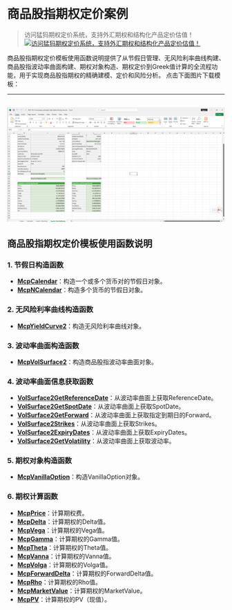 # **商品股指期权定价案例**


> 访问猛犸期权定价系统，支持外汇期权和结构化产品定价估值！
[![访问猛犸期权定价系统，支持外汇期权和结构化产品定价估值！](../pic/mathema.png)](https://fxo.mathema.com.cn)

商品股指期权定价模板使用函数说明提供了从节假日管理、无风险利率曲线构建、商品股指波动率曲面构建、期权对象构造、期权定价到Greek值计算的全流程功能，用于实现商品股指期权的精确建模、定价和风险分析。
点击下面图片下载模板：

---
[![MCP-TC15-Commodity and Equity Index Option Pricing Case](./pic/tc15.png)](./MCP-TC15-CommodityandEquityIndexOptionPricingCase.xlsx)
---

## **商品股指期权定价模板使用函数说明**

### **1. 节假日构造函数**
- **[McpCalendar](/zh/latest/api/calendar.html#excel-mcpcalendar-code-dates)**：构造一个或多个货币对的节假日对象。
- **[McpNCalendar](/zh/latest/api/calendar.html#excel-mcpncalendar-ccys-holidays)**：构造多个货币的节假日对象。

### **2. 无风险利率曲线构造函数**
- **[McpYieldCurve2](/zh/latest/api/yieldcurve.html#excel-mcpyieldcurve2-args1-args2-args3-args4-args5-fmt-vp-hd)**：构造无风险利率曲线对象。

### **3. 波动率曲面构造函数**
- **[McpVolSurface2](/zh/latest/api/volsurface.html#excel-mcpvolsurface2-args1-args2-args3-args4-args5-fmt-vp)**：构造商品股指波动率曲面对象。

### **4. 波动率曲面信息获取函数**
- **[VolSurface2GetReferenceDate](/zh/latest/api/volsurface.html#excel-volsurface2getreferencedate-vs)**：从波动率曲面上获取ReferenceDate。
- **[VolSurface2GetSpotDate](/zh/latest/api/volsurface.html#excel-volsurface2getspotdate-vs)**：从波动率曲面上获取SpotDate。
- **[VolSurface2GetForward](/zh/latest/api/volsurface.html#excel-volsurface2getforward-vs-expiryordeliverydate-isdeliverydate-bidmidask)**：从波动率曲面上获取指定到期日的Forward。
- **[VolSurface2Strikes](/zh/latest/api/volsurface.html#excel-volsurface2strikes-vs-bidmidask-fmt-v)**：从波动率曲面上获取Strikes。
- **[VolSurface2ExpiryDates](/zh/latest/api/volsurface.html#excel-volsurface2expirydates-vs-bidmidask-fmt-v)**：从波动率曲面上获取ExpiryDates。
- **[VolSurface2GetVolatility](/zh/latest/api/volsurface.html#excel-volsurface2getvolatility-vs-strike-maturitydate-bidmidask-midforward)**：从波动率曲面上获取波动率。

### **5. 期权对象构造函数**
- **[McpVanillaOption](/zh/latest/api/vanillaoption.html#excel-mcpvanillaoption-args1-args2-args3-args4-args5-fmt)**：构造VanillaOption对象。

### **6. 期权计算函数**
- **[McpPrice](/zh/latest/api/vanillaoption.html#excel-mcpprice-obj-isamount-true)**：计算期权费。
- **[McpDelta](/zh/latest/api/vanillaoption.html#excel-mcpdelta-obj-isccy2-false-isamount-true-pricingmethod-1-isclosedformmethod-true)**：计算期权的Delta值。
- **[McpVega](/zh/latest/api/vanillaoption.html#excel-mcpvega-obj-isccy2-false-isamount-true-pricingmethod-1-isclosedformmethod-true)**：计算期权的Vega值。
- **[McpGamma](/zh/latest/api/vanillaoption.html#excel-mcpgamma-obj-isccy2-false-isamount-true-pricingmethod-1-isclosedformmethod-true)**：计算期权的Gamma值。
- **[McpTheta](/zh/latest/api/vanillaoption.html#excel-mcptheta-obj-isccy2-false-isamount-true-pricingmethod-1-isclosedformmethod-true)**：计算期权的Theta值。
- **[McpVanna](/zh/latest/api/vanillaoption.html#excel-mcpvanna-obj-isccy2-false-isamount-true-pricingmethod-1-isclosedformmethod-true)**：计算期权的Vanna值。
- **[McpVolga](/zh/latest/api/vanillaoption.html#excel-mcpvolga-obj-isccy2-false-isamount-true-pricingmethod-1-isclosedformmethod-true)**：计算期权的Volga值。
- **[McpForwardDelta](/zh/latest/api/vanillaoption.html#excel-mcpforwarddelta-obj-isccy2-false-isamount-true-pricingmethod-1-isclosedformmethod-true)**：计算期权的ForwardDelta值。
- **[McpRho](/zh/latest/api/vanillaoption.html#excel-mcprho-obj-isccy2-false-isamount-true-pricingmethod-1-isclosedformmethod-true)**：计算期权的Rho值。
- **[McpMarketValue](/zh/latest/api/vanillaoption.html#excel-mcpmarketvalue-obj-isamount-true)**：计算期权的MarketValue。
- **[McpPV](/zh/latest/api/vanillaoption.html#excel-mcppv-obj-isamount-true)**：计算期权的PV（现值）。